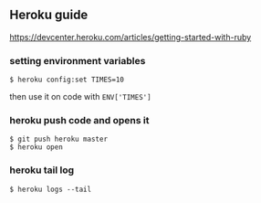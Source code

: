## Heroku guide
https://devcenter.heroku.com/articles/getting-started-with-ruby

### setting environment variables
```
$ heroku config:set TIMES=10 
```
then use it on code with `ENV['TIMES']`

### heroku push code and opens it
```
$ git push heroku master
$ heroku open
```
### heroku tail log
```
$ heroku logs --tail
```